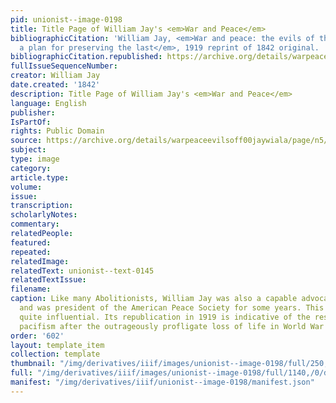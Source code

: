 ```yaml
---
pid: unionist--image-0198
title: Title Page of William Jay's <em>War and Peace</em>
bibliographicCitation: 'William Jay, <em>War and peace: the evils of the first and
  a plan for preserving the last</em>, 1919 reprint of 1842 original. '
bibliographicCitation.republished: https://archive.org/details/warpeaceevilsoff00jaywiala/page/n5/mode/2up
fullIssueSequenceNumber: 
creator: William Jay
date.created: '1842'
description: Title Page of William Jay's <em>War and Peace</em>
language: English
publisher: 
IsPartOf: 
rights: Public Domain
source: https://archive.org/details/warpeaceevilsoff00jaywiala/page/n5/mode/2up
subject: 
type: image
category: 
article.type: 
volume: 
issue: 
transcription: 
scholarlyNotes: 
commentary: 
relatedPeople: 
featured: 
repeated: 
relatedImage: 
relatedText: unionist--text-0145
relatedTextIssue: 
filename: 
caption: Like many Abolitionists, William Jay was also a capable advocate of Peace,
  and was president of the American Peace Society for some years. This 1842 work was
  quite influential. Its republication in 1919 is indicative of the resurgence of
  pacifism after the outrageously profligate loss of life in World War I.
order: '602'
layout: template_item
collection: template
thumbnail: "/img/derivatives/iiif/images/unionist--image-0198/full/250,/0/default.jpg"
full: "/img/derivatives/iiif/images/unionist--image-0198/full/1140,/0/default.jpg"
manifest: "/img/derivatives/iiif/unionist--image-0198/manifest.json"
---
```

